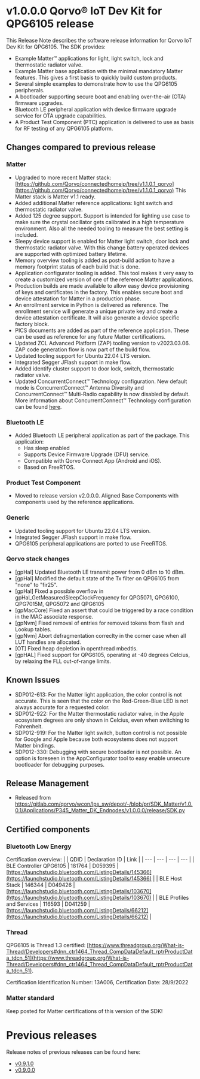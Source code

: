 # v1.0.0.0 Qorvo&reg; IoT Dev Kit for QPG6105 release
This Release Note describes the software release information for Qorvo IoT Dev Kit for QPG6105. The
SDK provides:
- Example Matter&trade; applications for light, light switch, lock and thermostatic radiator valve.
- Example Matter base application with the minimal mandatory Matter features. This gives a first basis to quickly
build custom products.
- Several simple examples to demonstrate how to use the QPG6105 peripherals.
- A bootloader supporting secure boot and enabling over-the-air (OTA) firmware upgrades.
- Bluetooth LE peripheral application with device firmware upgrade service for OTA upgrade capabilities.
- A Product Test Component (PTC) application is delivered to use as basis for RF testing of any QPG6105 platform.

## Changes compared to previous release
### Matter
- Upgraded to more recent Matter stack: [https://github.com/Qorvo/connectedhomeip/tree/v1.1.0.1_qorvo](https://github.com/Qorvo/connectedhomeip/tree/v1.1.0.1_qorvo)
This Matter stack is Matter v1.1 ready.
- Added additional Matter reference applications: light switch and thermostatic radiator valve.
- Added 125 degree support. Support is intended for lighting use case to make sure the crystal oscillator gets
calibrated in a high temperature environment. Also all the needed tooling to measure the best setting is included.
- Sleepy device support is enabled for Matter light switch, door lock and thermostatic radiator valve. With this change
battery operated devices are supported with optimized battery lifetime.
- Memory overview tooling is added as post-build action to have a memory footprint status of each build that is done.
- Application configurator tooling is added. This tool makes it very easy to create a customized version of one of the
reference Matter applications.
- Production builds are made available to allow easy device provisioning of keys and certificates in the factory. This
enables secure boot and device attestation for Matter in a production phase.
- An enrollment service in Python is delivered as reference. The enrollment service will generate a unique private key
and create a device attestation certificate. It will also generate a device specific factory block.
- PICS documents are added as part of the reference application. These can be used as reference for any future Matter
certifications.
- Updated ZCL Advanced Platform (ZAP) tooling version to v2023.03.06. ZAP code generation flow is now part of the build
flow.
- Updated tooling support for Ubuntu 22.04 LTS version.
- Integrated Segger JFlash support in make flow.
- Added identify cluster support to door lock, switch, thermostatic radiator valve.
- Updated ConcurrentConnect&trade; Technology configuration. New default mode is ConcurrentConnect&trade; Antenna 
Diversity and ConcurrentConnect&trade; Multi-Radio capability is now disabled by default. More information about 
ConcurrentConnect&trade; Technology configuration can be found 
[here](./Documents/Guides/concurrent_connect_technology_configuration.md).

### Bluetooth LE
- Added Bluetooth LE peripheral application as part of the package. This application:
  - Has sleep enabled
  - Supports Device Firmware Upgrade (DFU) service.
  - Compatible with Qorvo Connect App (Android and iOS).
  - Based on FreeRTOS.

### Product Test Component
- Moved to release version v2.0.0.0. Aligned Base Components with components used by the reference applications.

### Generic
- Updated tooling support for Ubuntu 22.04 LTS version.
- Integrated Segger JFlash support in make flow.
- QPG6105 peripheral applications are ported to use FreeRTOS.


### Qorvo stack changes
- [gpHal] Updated Bluetooth LE transmit power from 0 dBm to 10 dBm.
- [gpHal] Modified the default state of the Tx filter on QPG6105 from "none" to "fir25".
- [gpHal] Fixed a possible overflow in gpHal_GetMeasuredSleepClockFrequency for QPG5071, QPG6100, QPG7015M, QPG5072 and QPG6105
- [gpMacCore] Fixed an assert that could be triggered by a race condition in the MAC associate response.
- [gpNvm] Fixed removal of entries for removed tokens from flash and Lookup tables.
- [gpNvm] Abort defragmentation correclty in the corner case when all LUT handles are allocated.
- [OT] Fixed heap depletion in openthread mbedtls.
- [gpHAL] Fixed support for QPG6105, operating at -40 degrees Celcius, by relaxing the FLL out-of-range limits.

## Known Issues
- SDP012-613: For the Matter light application, the color control is not accurate. This is seen that the color on the
Red-Green-Blue LED is not always accurate for a requested color.
- SDP012-922: For the Matter thermostatic radiator valve, in the Apple ecosystem degrees are only shown in Celcius, even
when switching to Fahrenheit.
- SDP012-919: For the Matter light switch, button control is not possible for Google and Apple because both ecosystems
does not support Matter bindings.
- SDP012-330: Debugging with secure bootloader is not possible. An option is foreseen in the AppConfigurator tool to
easy enable unsecure bootloader for debugging purposes.

## Release Management
- Released from https://gitlab.com/qorvo/wcon/lps_sw/depot/-/blob/pr/SDK_Matter/v1.0.0.1/Applications/P345_Matter_DK_Endnodes/v1.0.0.0/release/SDK.py

## Certified components

### Bluetooth Low Energy

Certification overview:
|  | QDID | Declaration ID | Link |
| --- | --- | --- | --- |
| BLE Controller QPG6105 | 181764 | D059395 | [https://launchstudio.bluetooth.com/ListingDetails/145366](https://launchstudio.bluetooth.com/ListingDetails/145366) |
| BLE Host Stack | 146344 | D049426 | [https://launchstudio.bluetooth.com/ListingDetails/103670](https://launchstudio.bluetooth.com/ListingDetails/103670) |
| BLE Profiles and Services | 116593 | D041259 | [https://launchstudio.bluetooth.com/ListingDetails/66212](https://launchstudio.bluetooth.com/ListingDetails/66212) |

### Thread

QPG6105 is Thread 1.3 certified: [https://www.threadgroup.org/What-is-Thread/Developers#dnn_ctr1464_Thread_CompDataDefault_rptrProductData_tdcn_51](https://www.threadgroup.org/What-is-Thread/Developers#dnn_ctr1464_Thread_CompDataDefault_rptrProductData_tdcn_51).

Certification Identification Number: 13A006, Certification Date: 28/9/2022

### Matter standard

Keep posted for Matter certifications of this version of the SDK!

# Previous releases

Release notes of previous releases can be found here:
- [v0.9.1.0](https://github.com/Qorvo/QMatter/blob/v0.9.1.0/RELEASE_NOTES.md)
- [v0.9.0.0](https://github.com/Qorvo/QMatter/blob/v0.9.0.0/RELEASE_NOTES.md)

